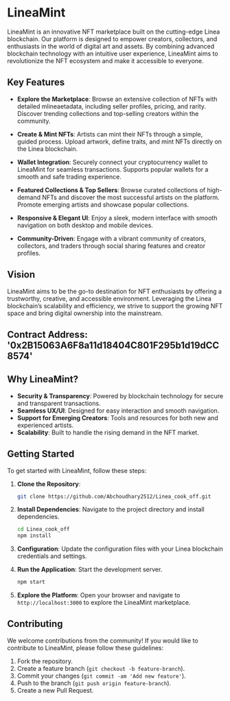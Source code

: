 # LineaMint

LineaMint is an innovative NFT marketplace built on the cutting-edge Linea blockchain. Our platform is designed to empower creators, collectors, and enthusiasts in the world of digital art and assets. By combining advanced blockchain technology with an intuitive user experience, LineaMint aims to revolutionize the NFT ecosystem and make it accessible to everyone.

## Key Features

- **Explore the Marketplace**: Browse an extensive collection of NFTs with detailed mlineaetadata, including seller profiles, pricing, and rarity. Discover trending collections and top-selling creators within the community.
  
- **Create & Mint NFTs**: Artists can mint their NFTs through a simple, guided process. Upload artwork, define traits, and mint NFTs directly on the Linea blockchain.
  
- **Wallet Integration**: Securely connect your cryptocurrency wallet to LineaMint for seamless transactions. Supports popular wallets for a smooth and safe trading experience.
  
- **Featured Collections & Top Sellers**: Browse curated collections of high-demand NFTs and discover the most successful artists on the platform. Promote emerging artists and showcase popular collections.
  
- **Responsive & Elegant UI**: Enjoy a sleek, modern interface with smooth navigation on both desktop and mobile devices.
  
- **Community-Driven**: Engage with a vibrant community of creators, collectors, and traders through social sharing features and creator profiles.

## Vision

LineaMint aims to be the go-to destination for NFT enthusiasts by offering a trustworthy, creative, and accessible environment. Leveraging the Linea blockchain’s scalability and efficiency, we strive to support the growing NFT space and bring digital ownership into the mainstream.

## Contract Address: '0x2B15063A6F8a11d18404C801F295b1d19dCC8574'


## Why LineaMint?

- **Security & Transparency**: Powered by blockchain technology for secure and transparent transactions.
- **Seamless UX/UI**: Designed for easy interaction and smooth navigation.
- **Support for Emerging Creators**: Tools and resources for both new and experienced artists.
- **Scalability**: Built to handle the rising demand in the NFT market.

## Getting Started

To get started with LineaMint, follow these steps:

1. **Clone the Repository**:
    ```bash
    git clone https://github.com/Abchoudhary2512/Linea_cook_off.git
    ```

2. **Install Dependencies**:
    Navigate to the project directory and install dependencies.
    ```bash
    cd Linea_cook_off
    npm install
    ```

3. **Configuration**:
    Update the configuration files with your Linea blockchain credentials and settings.

4. **Run the Application**:
    Start the development server.
    ```bash
    npm start
    ```

5. **Explore the Platform**:
    Open your browser and navigate to `http://localhost:3000` to explore the LineaMint marketplace.

## Contributing

We welcome contributions from the community! If you would like to contribute to LineaMint, please follow these guidelines:

1. Fork the repository.
2. Create a feature branch (`git checkout -b feature-branch`).
3. Commit your changes (`git commit -am 'Add new feature'`).
4. Push to the branch (`git push origin feature-branch`).
5. Create a new Pull Request.


